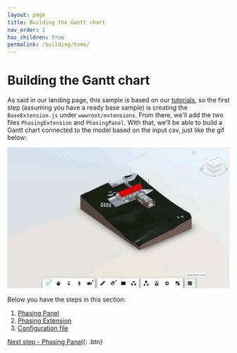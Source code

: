 ```yaml
---
layout: page
title: Building the Gantt chart
nav_order: 2
has_children: true
permalink: /building/home/
---
```


# Building the Gantt chart

As said in our landing page, this sample is based on our [tutorials](https://forge-tutorials.autodesk.io), so the first step (assuming you have a ready base sample) is creating the `BaseExtension.js` under `wwwroot/extensions`. From there, we'll add the two files `PhasingExtension` and `PhasingPanel`. With that, we'll be able to build a Gantt chart connected to the model based on the input csv, just like the gif below:

![First Step Result](../../assets/images/stepone.gif)

Below you have the steps in this section:

1. [Phasing Panel](/building/phasingpanel/)
1. [Phasing Extension](/building/phasingextension/)
1. [Configuration file](/building/configuration/)

[Next step - Phasing Panel](/building/phasingpanel/){: .btn}
